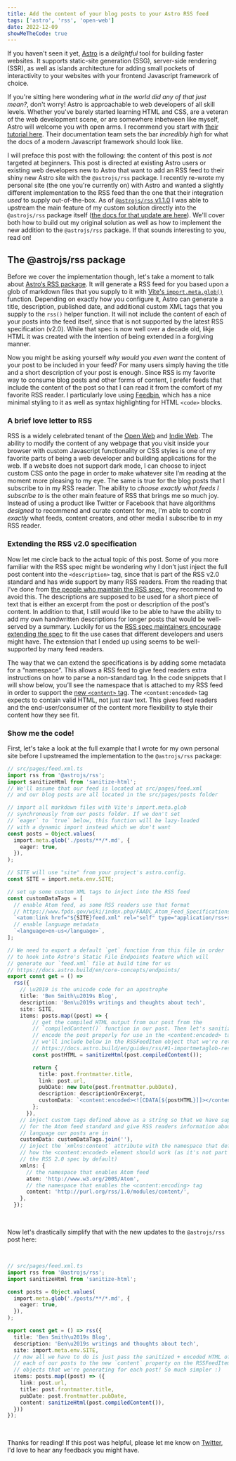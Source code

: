 ```yaml
---
title: Add the content of your blog posts to your Astro RSS feed
tags: ['astro', 'rss', 'open-web']
date: 2022-12-09
showMeTheCode: true
---
```

If you haven't seen it yet, [Astro](https://astro.build) is a *delightful* tool for building faster websites. It supports static-site generation (SSG), server-side rendering (SSR), as well as islands architecture for adding small pockets of interactivity to your websites with your frontend Javascript framework of choice.

If you're sitting here wondering *what in the world did any of that just mean?*, don't worry! Astro is approachable to web developers of all skill levels. Whether you've barely started learning HTML and CSS, are a veteran of the web development scene, or are somewhere inbetween like myself, Astro will welcome you with open arms. I recommend you start with [their tutorial here](https://docs.astro.build/en/tutorial/0-introduction/). Their documentation team sets the bar *incredibly high* for what the docs of a modern Javascript framework should look like.

I will preface this post with the following: the content of this post is *not* targeted at beginners. This post is directed at existing Astro users or existing web developers new to Astro that want to add an RSS feed to their shiny new Astro site with the `@astrojs/rss` package. I recently re-wrote my personal site (the one you're currently on) with Astro and wanted a slightly different implementation to the RSS feed than the one that their integration *used* to supply out-of-the-box. As of [`@astrojs/rss` v1.1.0](https://github.com/withastro/astro/releases/tag/%40astrojs%2Frss%401.1.0) I was able to upstream the main feature of my custom solution directly into the `@astrojs/rss` package itself ([the docs for that update are here](https://docs.astro.build/en/guides/rss/#including-full-post-content)). We'll cover both how to build out my original solution as well as how to implement the new addition to the `@astrojs/rss` package. If that sounds interesting to you, read on!

## The @astrojs/rss package

Before we cover the implementation though, let's take a moment to talk about [Astro‘s RSS package](https://docs.astro.build/en/guides/rss). It will generate a RSS feed for you based upon a glob of markdown files that you supply to it with [Vite's `import.meta.glob()`](https://docs.astro.build/en/guides/rss/#generating-items) function. Depending on exactly how you configure it, Astro can generate a title, description, published date, and additional custom XML tags that you supply to the `rss()` helper function. It will not include the content of each of your posts into the feed itself, since that is not supported by the latest RSS specification (v2.0). While that spec is now well over a decade old, likje HTML it was created with the intention of being extended in a forgiving manner.

Now you might be asking yourself *why would you even want* the content of your post to be included in your feed? For many users simply having the title and a short description of your post is enough. Since RSS is my favorite way to consume blog posts and other forms of content, I prefer feeds that include the content of the post so that I can read it from the comfort of my favorite RSS reader. I particularly love using [Feedbin](https://feedbin.com), which has a nice minimal styling to it as well as syntax highlighting for HTML `<code>` blocks.

### A brief love letter to RSS

RSS is a widely celebrated tenant of the [Open Web](https://www.w3.org/wiki/Open_Web_Platform) and [Indie Web](https://indieweb.org/). The ability to modify the content of any webpage that you visit inside your browser with custom Javascript functionality or CSS styles is one of my favorite parts of being a web developer and building applications for the web. If a website does not support dark mode, I can choose to inject custom CSS onto the page in order to make whatever site I’m reading at the moment more pleasing to my eye. The same is true for the blog posts that I subscribe to in my RSS reader. The ability to *choose exactly what feeds I subscribe to* is the other main feature of RSS that brings me so much joy. Instead of using a product like Twitter or Facebook that have algorithms *designed* to recommend and curate content for me, I'm able to control *exactly* what feeds, content creators, and other media I subscribe to in my RSS reader.

### Extending the RSS v2.0 specification

Now let me circle back to the actual topic of this post. Some of you more familiar with the RSS spec might be wondering why I don’t just inject the full post content into the `<description>` tag, since that is part of the RSS v2.0 standard and has wide support by many RSS readers. From the reading that I’ve done from [the people who maintain the RSS spec](https://www.rssboard.org/rss-specification#hrelementsOfLtitemgt), they recommend to avoid this. The descriptions are supposed to be used for a short piece of text that is either an excerpt from the post or description of the post's content. In addition to that, I still would like to be able to have the ability to add my own handwritten descriptions for longer posts that would be well-served by a summary. Luckily for us the [RSS spec maintainers encourage extending the spec](https://www.rssboard.org/rss-specification#extendingRss) to fit the use cases that different developers and users might have. The extension that I ended up using seems to be well-supported by many feed readers.

The way that we can extend the specifications is by adding some metadata for a “namespace”. This allows a RSS feed to give feed readers extra instructions on how to parse a non-standard tag. In the code snippets that I will show below, you’ll see the namespace that is attached to my RSS feed in order to support the [new `<content>` tag](https://www.rssboard.org/rss-profile#namespace-elements-content). The `<content:encoded>` tag expects to contain valid HTML, not just raw text. This gives feed readers and the end-user/consumer of the content more flexibility to style their content how they see fit.

### Show me the code!

First, let's take a look at the full example that I wrote for my own personal site before I
upstreamed the implementation to the `@astrojs/rss` package:

```typescript
// src/pages/feed.xml.ts
import rss from '@astrojs/rss';
import sanitizeHtml from 'sanitize-html';
// We'll assume that our feed is located at src/pages/feed.xml
// and our blog posts are all located in the src/pages/posts folder

// import all markdown files with Vite's import.meta.glob
// synchronously from our posts folder. If we don't set
// `eager` to `true` below, this function will be lazy-loaded
// with a dynamic import instead which we don't want
const posts = Object.values(
  import.meta.glob('./posts/**/*.md', {
    eager: true, 
  }),
);

// SITE will use "site" from your project's astro.config.
const SITE = import.meta.env.SITE;

// set up some custom XML tags to inject into the RSS feed
const customDataTags = [
  // enable Atom feed, as some RSS readers use that format
  // https://www.fpds.gov/wiki/index.php/FAADC_Atom_Feed_Specifications_V_1.0
  `<atom:link href="${SITE}feed.xml" rel="self" type="application/rss+xml" />`,
  // enable language metadata
  `<language>en-us</language>`,
];

// We need to export a default `get` function from this file in order
// to hook into Astro's Static File Endpoints feature which will
// generate our `feed.xml` file at build time for us
// https://docs.astro.build/en/core-concepts/endpoints/
export const get = () =>
  rss({
    // \u2019 is the unicode code for an apostrophe
    title: 'Ben Smith\u2019s Blog',
    description: 'Ben\u2019s writings and thoughts about tech',
    site: SITE,
    items: posts.map((post) => {
        // get the compiled HTML output from our post from the
        // `compiledContent()` function in our post. Then let's sanitize and
        // encode the post properly for use in the <content:encoded> tag
        // we'll include below in the RSSFeedItem object that we're returning
        // https://docs.astro.build/en/guides/rss/#1-importmetaglob-result
        const postHTML = sanitizeHtml(post.compiledContent());

        return {
          title: post.frontmatter.title,
          link: post.url,
          pubDate: new Date(post.frontmatter.pubDate),
          description: descriptionOrExcerpt,
          customData: `<content:encoded><![CDATA[${postHTML}]]></content:encoded>`,
        };
      }),
    // inject custom tags defined above as a string so that we have support
    // for the Atom feed standard and give RSS readers information about what
    // language our posts are in
    customData: customDataTags.join(''),
    // inject the `xmlns:content` attribute with the namespace that defines
    // how the <content:encoded> element should work (as it's not part of
    // the RSS 2.0 spec by default)
    xmlns: {
      // the namespace that enables Atom feed
      atom: 'http://www.w3.org/2005/Atom',
      // the namespace that enables the <content:encoding> tag
      content: 'http://purl.org/rss/1.0/modules/content/',
    },
  });
```

<br />

Now let's drastically simplify that with the new updates to the `@astrojs/rss` post here:

<br />

```typescript
// src/pages/feed.xml.ts
import rss from '@astrojs/rss';
import sanitizeHtml from 'sanitize-html';

const posts = Object.values(
  import.meta.glob('./posts/**/*.md', {
    eager: true, 
  }),
);

export const get = () => rss({
  title: 'Ben Smith\u2019s Blog',
  description: 'Ben\u2019s writings and thoughts about tech',
  site: import.meta.env.SITE,
  // now all we have to do is just pass the sanitized + encoded HTML of
  // each of our posts to the new `content` property on the RSSFeedItem
  // objects that we're generating for each post! So much simpler :)
  items: posts.map((post) => ({
    link: post.url,
    title: post.frontmatter.title,
    pubDate: post.frontmatter.pubDate,
    content: sanitizeHtml(post.compiledContent()),
  }))
});
```

<br />

Thanks for reading! If this post was helpful, please let me know on [Twitter](https://twitter.com/smithbm2316), I'd love to hear any feedback you might have.
